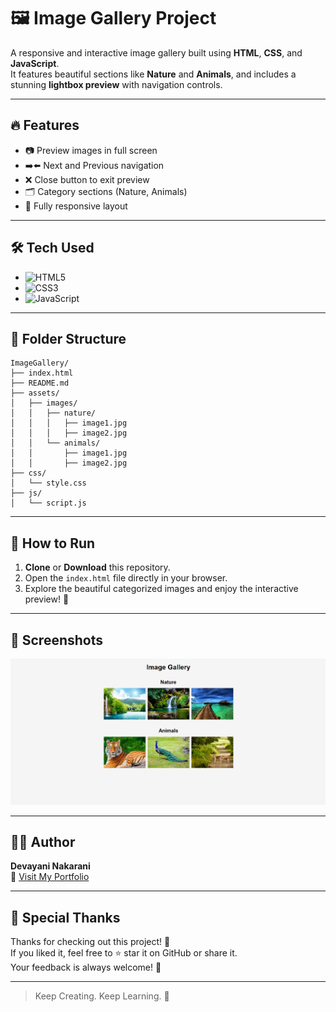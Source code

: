 # 🖼️ Image Gallery Project

A responsive and interactive image gallery built using **HTML**, **CSS**, and **JavaScript**.  
It features beautiful sections like **Nature** and **Animals**, and includes a stunning **lightbox preview** with navigation controls.



---


## 🔥 Features

- 📷 Preview images in full screen
- ➡️⬅️ Next and Previous navigation
- ❌ Close button to exit preview
- 🗂️ Category sections (Nature, Animals)
- 📱 Fully responsive layout


---


## 🛠️ Tech Used

- ![HTML5](https://img.shields.io/badge/HTML5-E34F26?style=for-the-badge&logo=html5&logoColor=white)
- ![CSS3](https://img.shields.io/badge/CSS3-1572B6?style=for-the-badge&logo=css3&logoColor=white)
- ![JavaScript](https://img.shields.io/badge/JavaScript-F7DF1E?style=for-the-badge&logo=javascript&logoColor=black)


---

## 📂 Folder Structure

```
ImageGallery/
├── index.html
├── README.md
├── assets/
│   ├── images/
│   │   ├── nature/
│   │   │   ├── image1.jpg
│   │   │   ├── image2.jpg
│   │   └── animals/
│   │       ├── image1.jpg
│   │       ├── image2.jpg
├── css/
│   └── style.css
├── js/
│   └── script.js
```

---

## 🚀 How to Run

1. **Clone** or **Download** this repository.
2. Open the `index.html` file directly in your browser.
3. Explore the beautiful categorized images and enjoy the interactive preview! 🎉

---

## 📸 Screenshots

![Gallery Look](src/images/demo1.png)



---

## 👩‍💻 Author

**Devayani Nakarani**  
🔗 [Visit My Portfolio](https://devayani-portfolio.netlify.app)

---

## 🙌 Special Thanks

Thanks for checking out this project! 💖  
If you liked it, feel free to ⭐️ star it on GitHub or share it.  
Your feedback is always welcome! 🚀

---

> Keep Creating. Keep Learning. 🌟
